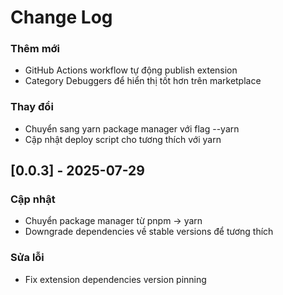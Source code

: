 # Change Log

### Thêm mới

- GitHub Actions workflow tự động publish extension
- Category Debuggers để hiển thị tốt hơn trên marketplace

### Thay đổi

- Chuyển sang yarn package manager với flag --yarn
- Cập nhật deploy script cho tương thích với yarn

## [0.0.3] - 2025-07-29

### Cập nhật

- Chuyển package manager từ pnpm → yarn
- Downgrade dependencies về stable versions để tương thích

### Sửa lỗi

- Fix extension dependencies version pinning
